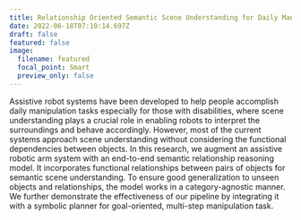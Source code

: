 ```yaml
---
title: Relationship Oriented Semantic Scene Understanding for Daily Manpulation Tasks
date: 2022-06-18T07:10:14.697Z
draft: false
featured: false
image:
  filename: featured
  focal_point: Smart
  preview_only: false
---
```

Assistive robot systems have been developed to help people accomplish daily manipulation tasks especially for those with disabilities, where scene understanding plays a crucial role in enabling robots to interpret the surroundings and behave accordingly. However, most of the current systems approach scene understanding without considering the functional dependencies between objects. In this research, we augment an assistive robotic arm system with an end-to-end semantic relationship reasoning model. It incorporates functional relationships between pairs of objects for semantic scene understanding. To ensure good generalization to unseen objects and relationships, the model works in a category-agnostic manner.  We further demonstrate the effectiveness of our pipeline by integrating it with a symbolic planner for goal-oriented, multi-step manipulation task.